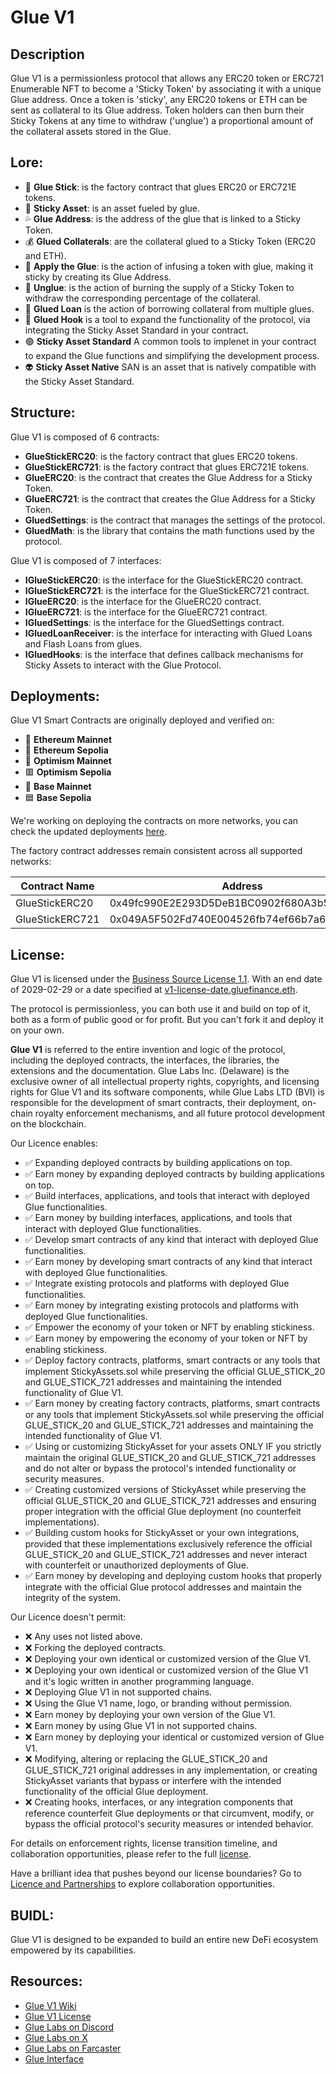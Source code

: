 # Glue V1

## Description

Glue V1 is a permissionless protocol that allows any ERC20 token or ERC721 Enumerable NFT to become a 'Sticky Token' by associating it with a unique Glue address. Once a token is 'sticky', any ERC20 tokens or ETH can be sent as collateral to its Glue address. Token holders can then burn their Sticky Tokens at any time to withdraw ('unglue') a proportional amount of the collateral assets stored in the Glue.


## Lore:

- 🧴 **Glue Stick**: is the factory contract that glues ERC20 or ERC721E tokens.
- 🍥 **Sticky Asset**: is an asset fueled by glue.
- 💦 **Glue Address**: is the address of the glue that is linked to a Sticky Token.
- 💰 **Glued Collaterals**: are the collateral glued to a Sticky Token (ERC20 and ETH).
- 🔄 **Apply the Glue**: is the action of infusing a token with glue, making it sticky by creating its Glue Address.
- 🔄 **Unglue**: is the action of burning the supply of a Sticky Token to withdraw the corresponding percentage of the collateral.
- 💸 **Glued Loan** is the action of borrowing collateral from multiple glues.
- 🦾 **Glued Hook** is a tool to expand the functionality of the protocol, via integrating the Sticky Asset Standard in your contract.
- 🟢 **Sticky Asset Standard** A common tools to implenet in your contract to expand the Glue functions and simplifying the development process.
- 👽 **Sticky Asset Native** SAN is an asset that is natively compatible with the Sticky Asset Standard.

## Structure:

Glue V1 is composed of 6 contracts:

- **GlueStickERC20**: is the factory contract that glues ERC20 tokens.
- **GlueStickERC721**: is the factory contract that glues ERC721E tokens.
- **GlueERC20**: is the contract that creates the Glue Address for a Sticky Token.
- **GlueERC721**: is the contract that creates the Glue Address for a Sticky Token.
- **GluedSettings**: is the contract that manages the settings of the protocol.
- **GluedMath**: is the library that contains the math functions used by the protocol.

Glue V1 is composed of 7 interfaces:

- **IGlueStickERC20**: is the interface for the GlueStickERC20 contract.
- **IGlueStickERC721**: is the interface for the GlueStickERC721 contract.
- **IGlueERC20**: is the interface for the GlueERC20 contract.
- **IGlueERC721**: is the interface for the GlueERC721 contract.
- **IGluedSettings**: is the interface for the GluedSettings contract.
- **IGluedLoanReceiver**: is the interface for interacting with Glued Loans and Flash Loans from glues.
- **IGluedHooks**: is the interface that defines callback mechanisms for Sticky Assets to interact with the Glue Protocol.

## Deployments:

Glue V1 Smart Contracts are originally deployed and verified on:

- 🔷 **Ethereum Mainnet**
- 🔹 **Ethereum Sepolia**
- 🔴 **Optimism Mainnet**
- 🟥 **Optimism Sepolia**
- 🔵 **Base Mainnet**
- 🟦 **Base Sepolia**

We're working on deploying the contracts on more networks, you can check the updated deployments [here](https://todo.com).

The factory contract addresses remain consistent across all supported networks:

| Contract Name      | Address |
|--------------------|---------|
| GlueStickERC20     | 0x49fc990E2E293D5DeB1BC0902f680A3b526a6C60 |
| GlueStickERC721    | 0x049A5F502Fd740E004526fb74ef66b7a6615976B |

## License:

Glue V1 is licensed under the [Business Source License 1.1](https://github.com/glue-finance/glue/blob/main/LICENCE.txt). With an end date of 2029-02-29 or a date specified at [v1-license-date.gluefinance.eth](https://v1-license-date.gluefinance.eth).

The protocol is permissionless, you can both use it and build on top of it, both as a form of public good or for profit. But you can't fork it and deploy it on your own.

**Glue V1** is referred to the entire invention and logic of the protocol, including the deployed contracts, the interfaces, the libraries, the extensions and the documentation. Glue Labs Inc. (Delaware) is the exclusive owner of all intellectual property rights, copyrights, and licensing rights for Glue V1 and its software components, while Glue Labs LTD (BVI) is responsible for the development of smart contracts, their deployment, on-chain royalty enforcement mechanisms, and all future protocol development on the blockchain.

Our Licence enables:

- ✅ Expanding deployed contracts by building applications on top.
- ✅ Earn money by expanding deployed contracts by building applications on top.
- ✅ Build interfaces, applications, and tools that interact with deployed Glue functionalities.
- ✅ Earn money by building interfaces, applications, and tools that interact with deployed Glue functionalities.
- ✅ Develop smart contracts of any kind that interact with deployed Glue functionalities.
- ✅ Earn money by developing smart contracts of any kind that interact with deployed Glue functionalities.
- ✅ Integrate existing protocols and platforms with deployed Glue functionalities.
- ✅ Earn money by integrating existing protocols and platforms with deployed Glue functionalities.
- ✅ Empower the economy of your token or NFT by enabling stickiness.
- ✅ Earn money by empowering the economy of your token or NFT by enabling stickiness.
- ✅ Deploy factory contracts, platforms, smart contracts or any tools that implement StickyAssets.sol while preserving the official GLUE_STICK_20 and GLUE_STICK_721 addresses and maintaining the intended functionality of Glue V1.
- ✅ Earn money by creating factory contracts, platforms, smart contracts or any tools that implement StickyAssets.sol while preserving the official GLUE_STICK_20 and GLUE_STICK_721 addresses and maintaining the intended functionality of Glue V1.
- ✅ Using or customizing StickyAsset for your assets ONLY IF you strictly maintain the original GLUE_STICK_20 and GLUE_STICK_721 addresses and do not alter or bypass the protocol's intended functionality or security measures.
- ✅ Creating customized versions of StickyAsset while preserving the official GLUE_STICK_20 and GLUE_STICK_721 addresses and ensuring proper integration with the official Glue deployment (no counterfeit implementations).
- ✅ Building custom hooks for StickyAsset or your own integrations, provided that these implementations exclusively reference the official GLUE_STICK_20 and GLUE_STICK_721 addresses and never interact with counterfeit or unauthorized deployments of Glue.
- ✅ Earn money by developing and deploying custom hooks that properly integrate with the official Glue protocol addresses and maintain the integrity of the system.

Our Licence doesn't permit:

- ❌ Any uses not listed above.
- ❌ Forking the deployed contracts.
- ❌ Deploying your own identical or customized version of the Glue V1.
- ❌ Deploying your own identical or customized version of the Glue V1 and it's logic written in another programming language.
- ❌ Deploying Glue V1 in not supported chains.
- ❌ Using the Glue V1 name, logo, or branding without permission.
- ❌ Earn money by deploying your own version of the Glue V1.
- ❌ Earn money by using Glue V1 in not supported chains.
- ❌ Earn money by deploying your identical or customized version of Glue V1.
- ❌ Modifying, altering or replacing the GLUE_STICK_20 and GLUE_STICK_721 original addresses in any implementation, or creating StickyAsset variants that bypass or interfere with the intended functionality of the official Glue deployment.
- ❌ Creating hooks, interfaces, or any integration components that reference counterfeit Glue deployments or that circumvent, modify, or bypass the official protocol's security measures or intended behavior.

For details on enforcement rights, license transition timeline, and collaboration opportunities, please refer to the full [license](https://github.com/glue-finance/glue/blob/main/LICENCE.txt).

Have a brilliant idea that pushes beyond our license boundaries? Go to [Licence and Partnerships](http://glue.finance/legal#license) to explore collaboration opportunities.

## BUIDL:

Glue V1 is designed to be expanded to build an entire new DeFi ecosystem empowered by its capabilities.

## Resources:

- [Glue V1 Wiki](https://wiki.glue.finance)
- [Glue V1 License](https://github.com/glue-finance/glue/blob/main/LICENCE.txt)
- [Glue Labs on Discord](https://discord.com/invite/glue-fi)
- [Glue Labs on X](https://x.com/Glue_fi)
- [Glue Labs on Farcaster](https://warpcast.com/~/channel/glue)
- [Glue Interface](https://glue.finance/)